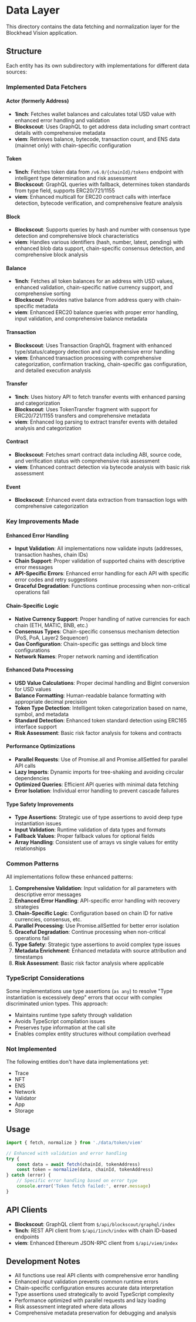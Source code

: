 # Data Layer

This directory contains the data fetching and normalization layer for the Blockhead Vision application.

## Structure

Each entity has its own subdirectory with implementations for different data sources:

### Implemented Data Fetchers

#### Actor (formerly Address)
- **1inch**: Fetches wallet balances and calculates total USD value with enhanced error handling and validation
- **Blockscout**: Uses GraphQL to get address data including smart contract details with comprehensive metadata
- **viem**: Retrieves balance, bytecode, transaction count, and ENS data (mainnet only) with chain-specific configuration

#### Token
- **1inch**: Fetches token data from `/v6.0/{chainId}/tokens` endpoint with intelligent type determination and risk assessment
- **Blockscout**: GraphQL queries with fallback, determines token standards from type field, supports ERC20/721/1155
- **viem**: Enhanced multicall for ERC20 contract calls with interface detection, bytecode verification, and comprehensive feature analysis

#### Block
- **Blockscout**: Supports queries by hash and number with consensus type detection and comprehensive block characteristics  
- **viem**: Handles various identifiers (hash, number, latest, pending) with enhanced blob data support, chain-specific consensus detection, and comprehensive block analysis

#### Balance
- **1inch**: Fetches all token balances for an address with USD values, enhanced validation, chain-specific native currency support, and comprehensive sorting
- **Blockscout**: Provides native balance from address query with chain-specific metadata
- **viem**: Enhanced ERC20 balance queries with proper error handling, input validation, and comprehensive balance metadata

#### Transaction
- **Blockscout**: Uses Transaction GraphQL fragment with enhanced type/status/category detection and comprehensive error handling
- **viem**: Enhanced transaction processing with comprehensive categorization, confirmation tracking, chain-specific gas configuration, and detailed execution analysis

#### Transfer
- **1inch**: Uses history API to fetch transfer events with enhanced parsing and categorization
- **Blockscout**: Uses TokenTransfer fragment with support for ERC20/721/1155 transfers and comprehensive metadata
- **viem**: Enhanced log parsing to extract transfer events with detailed analysis and categorization

#### Contract
- **Blockscout**: Fetches smart contract data including ABI, source code, and verification status with comprehensive risk assessment
- **viem**: Enhanced contract detection via bytecode analysis with basic risk assessment

#### Event
- **Blockscout**: Enhanced event data extraction from transaction logs with comprehensive categorization

### Key Improvements Made

#### Enhanced Error Handling
- **Input Validation**: All implementations now validate inputs (addresses, transaction hashes, chain IDs)
- **Chain Support**: Proper validation of supported chains with descriptive error messages
- **API-Specific Errors**: Enhanced error handling for each API with specific error codes and retry suggestions
- **Graceful Degradation**: Functions continue processing when non-critical operations fail

#### Chain-Specific Logic
- **Native Currency Support**: Proper handling of native currencies for each chain (ETH, MATIC, BNB, etc.)
- **Consensus Types**: Chain-specific consensus mechanism detection (PoS, PoA, Layer2 Sequencer)
- **Gas Configuration**: Chain-specific gas settings and block time configurations
- **Network Names**: Proper network naming and identification

#### Enhanced Data Processing
- **USD Value Calculations**: Proper decimal handling and BigInt conversion for USD values
- **Balance Formatting**: Human-readable balance formatting with appropriate decimal precision
- **Token Type Detection**: Intelligent token categorization based on name, symbol, and metadata
- **Standard Detection**: Enhanced token standard detection using ERC165 interface support
- **Risk Assessment**: Basic risk factor analysis for tokens and contracts

#### Performance Optimizations
- **Parallel Requests**: Use of Promise.all and Promise.allSettled for parallel API calls
- **Lazy Imports**: Dynamic imports for tree-shaking and avoiding circular dependencies
- **Optimized Queries**: Efficient API queries with minimal data fetching
- **Error Isolation**: Individual error handling to prevent cascade failures

#### Type Safety Improvements
- **Type Assertions**: Strategic use of type assertions to avoid deep type instantiation issues
- **Input Validation**: Runtime validation of data types and formats
- **Fallback Values**: Proper fallback values for optional fields
- **Array Handling**: Consistent use of arrays vs single values for entity relationships

### Common Patterns

All implementations follow these enhanced patterns:

1. **Comprehensive Validation**: Input validation for all parameters with descriptive error messages
2. **Enhanced Error Handling**: API-specific error handling with recovery strategies
3. **Chain-Specific Logic**: Configuration based on chain ID for native currencies, consensus, etc.
4. **Parallel Processing**: Use Promise.allSettled for better error isolation
5. **Graceful Degradation**: Continue processing when non-critical operations fail
6. **Type Safety**: Strategic type assertions to avoid complex type issues
7. **Metadata Enrichment**: Enhanced metadata with source attribution and timestamps
8. **Risk Assessment**: Basic risk factor analysis where applicable

### TypeScript Considerations

Some implementations use type assertions (`as any`) to resolve "Type instantiation is excessively deep" errors that occur with complex discriminated union types. This approach:
- Maintains runtime type safety through validation
- Avoids TypeScript compilation issues
- Preserves type information at the call site
- Enables complex entity structures without compilation overhead

### Not Implemented

The following entities don't have data implementations yet:
- Trace
- NFT
- ENS
- Network
- Validator
- App
- Storage

## Usage

```typescript
import { fetch, normalize } from './data/token/viem'

// Enhanced with validation and error handling
try {
	const data = await fetch(chainId, tokenAddress)
	const token = normalize(data, chainId, tokenAddress)
} catch (error) {
	// Specific error handling based on error type
	console.error('Token fetch failed:', error.message)
}
```

## API Clients

- **Blockscout**: GraphQL client from `$/api/blockscout/graphql/index`
- **1inch**: REST API client from `$/api/1inch/index` with chain ID-based endpoints
- **viem**: Enhanced Ethereum JSON-RPC client from `$/api/viem/index`

## Development Notes

- All functions use real API clients with comprehensive error handling
- Enhanced input validation prevents common runtime errors
- Chain-specific configuration ensures accurate data interpretation
- Type assertions used strategically to avoid TypeScript complexity
- Performance optimized with parallel requests and lazy loading
- Risk assessment integrated where data allows
- Comprehensive metadata preservation for debugging and analysis 